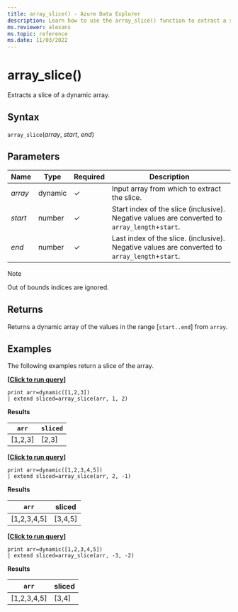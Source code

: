 ```yaml
---
title: array_slice() - Azure Data Explorer
description: Learn how to use the array_slice() function to extract a slice of a dynamic array.
ms.reviewer: alexans
ms.topic: reference
ms.date: 11/03/2022
---
```

# array_slice()

Extracts a slice of a dynamic array.

## Syntax

`array_slice`(*array*, *start*, *end*)

## Parameters

| Name | Type | Required | Description |
|--|--|--|--|
| *array* | dynamic | &check; | Input array from which to extract the slice.|
| *start*| number | &check; | Start index of the slice (inclusive). Negative values are converted to `array_length`+`start`.|
| *end*| number | &check; | Last index of the slice. (inclusive). Negative values are converted to `array_length`+`start`.|

> [!NOTE]
> Out of bounds indices are ignored.

## Returns

Returns a dynamic array of the values in the range [`start..end`] from `array`.

## Examples

The following examples return a slice of the array.

**\[**[**Click to run query**](https://dataexplorer.azure.com/clusters/help/databases/Samples?query=H4sIAAAAAAAAAysoyswrUUgsKrJNqcxLzM1M1og21DHSMY7VVOCqUUitKEnNS1EozslMTk2xBapKrIwHczSAbB0FQx0FI00AeoUyQ0IAAAA=)**\]**

```kusto
print arr=dynamic([1,2,3]) 
| extend sliced=array_slice(arr, 1, 2)
```

**Results**

|`arr`|`sliced`|
|---|---|
|[1,2,3]|[2,3]|

**\[**[**Click to run query**](https://dataexplorer.azure.com/clusters/help/databases/Samples?query=H4sIAAAAAAAAAysoyswrUUgsKrJNqcxLzM1M1og21DHSMdYx0TGN1VTgqlFIrShJzUtRKM7JTE5NsQWqTKyMB3M0gGwdBSMdBV1DTQAv2T4vRwAAAA==)**\]**

```kusto
print arr=dynamic([1,2,3,4,5]) 
| extend sliced=array_slice(arr, 2, -1)
```

**Results**

|`arr`|sliced|
|---|---|
|[1,2,3,4,5]|[3,4,5]|

**\[**[**Click to run query**](https://dataexplorer.azure.com/clusters/help/databases/Samples?query=H4sIAAAAAAAAAysoyswrUUgsKrJNqcxLzM1M1og21DHSMdYx0TGN1VTgqlFIrShJzUtRKM7JTE5NsQWqTKyMB3M0gGwdBV1jIDbSBABajMjTSAAAAA==)**\]**

```kusto
print arr=dynamic([1,2,3,4,5]) 
| extend sliced=array_slice(arr, -3, -2)
```

**Results**

|`arr`|sliced|
|---|---|
|[1,2,3,4,5]|[3,4]|

